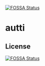 [![FOSSA Status](https://app.fossa.io/api/projects/git%2Bhttps%3A%2F%2Fgithub.com%2Fendarthur%2Fautti.svg?type=shield)](https://app.fossa.io/projects/git%2Bhttps%3A%2F%2Fgithub.com%2Fendarthur%2Fautti?ref=badge_shield)

# autti

## License
[![FOSSA Status](https://app.fossa.io/api/projects/git%2Bhttps%3A%2F%2Fgithub.com%2Fendarthur%2Fautti.svg?type=large)](https://app.fossa.io/projects/git%2Bhttps%3A%2F%2Fgithub.com%2Fendarthur%2Fautti?ref=badge_large)